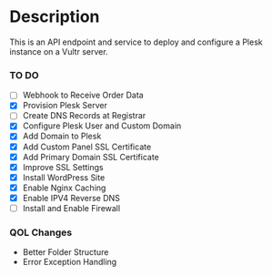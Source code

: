 # Description

This is an API endpoint and service to deploy and configure a Plesk instance on a Vultr server.

### TO DO

- [ ] Webhook to Receive Order Data
- [x] Provision Plesk Server
- [ ] Create DNS Records at Registrar
- [x] Configure Plesk User and Custom Domain
- [x] Add Domain to Plesk
- [x] Add Custom Panel SSL Certificate
- [x] Add Primary Domain SSL Certificate
- [x] Improve SSL Settings
- [x] Install WordPress Site
- [x] Enable Nginx Caching
- [x] Enable IPV4 Reverse DNS
- [ ] Install and Enable Firewall

### QOL Changes

- Better Folder Structure
- Error Exception Handling